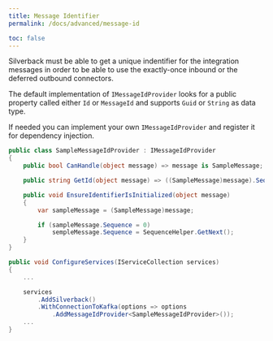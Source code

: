```yaml
---
title: Message Identifier
permalink: /docs/advanced/message-id

toc: false
---
```


Silverback must be able to get a unique indentifier for the integration messages in order to be able to use the exactly-once inbound or the deferred outbound connectors.

The default implementation of `IMessageIdProvider` looks for a public property called either `Id` or `MessageId` and supports `Guid` or `String` as data type.

If needed you can implement your own `IMessageIdProvider` and register it for dependency injection.

```c#
public class SampleMessageIdProvider : IMessageIdProvider
{
    public bool CanHandle(object message) => message is SampleMessage;

    public string GetId(object message) => ((SampleMessage)message).Sequence;

    public void EnsureIdentifierIsInitialized(object message)
    {
        var sampleMessage = (SampleMessage)message;

        if (sampleMessage.Sequence = 0)
            sempleMessage.Sequence = SequenceHelper.GetNext();
    }
}
```
```c#
public void ConfigureServices(IServiceCollection services)
{
    ...

    services
        .AddSilverback()
        .WithConnectionToKafka(options => options
            .AddMessageIdProvider<SampleMessageIdProvider>());
    ...
}
```